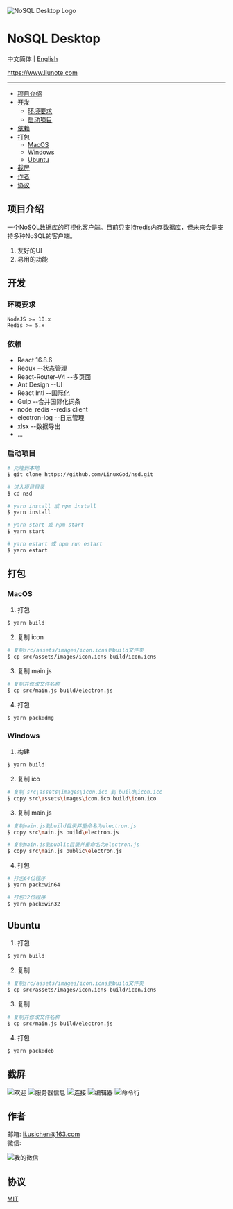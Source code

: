 ![NoSQL Desktop Logo](https://gitee.com/linuxGod/Images/raw/master/nsd/Screenshots/NoSQLDesktopLogo.png)

# NoSQL Desktop
中文简体 | [English](./README.en.md)

<a href="https://www.liunote.com" target="_blank">https://www.liunote.com</a>

***

- [项目介绍](#项目介绍)
- [开发](#开发)
    - [环境要求](#环境要求)
    - [启动项目](#启动项目)
- [依赖](#依赖)
- [打包](#打包)
    - [MacOS](#macos)
    - [Windows](#windows)
    - [Ubuntu](#ubuntu)
- [截屏](#截屏)
- [作者](#作者)
- [协议](#协议)

## 项目介绍
一个NoSQL数据库的可视化客户端。目前只支持redis内存数据库，但未来会是支持多种NoSQL的客户端。
1. 友好的UI
2. 易用的功能

## 开发
### 环境要求
```
NodeJS >= 10.x
Redis >= 5.x
```

### 依赖
* React 16.8.6
* Redux           --状态管理
* React-Router-V4 --多页面
* Ant Design      --UI
* React Intl      --国际化
* Gulp            --合并国际化词条
* node_redis      --redis client
* electron-log    --日志管理
* xlsx            --数据导出
* ...

### 启动项目
```sh
# 克隆到本地
$ git clone https://github.com/LinuxGod/nsd.git

# 进入项目目录
$ cd nsd

# yarn install 或 npm install
$ yarn install

# yarn start 或 npm start
$ yarn start

# yarn estart 或 npm run estart
$ yarn estart
```

## 打包
### MacOS
1.  打包
```sh
$ yarn build
```

2. 复制 icon
```sh
# 复制src/assets/images/icon.icns到build文件夹
$ cp src/assets/images/icon.icns build/icon.icns
```

3. 复制 main.js
```sh
# 复制并修改文件名称
$ cp src/main.js build/electron.js
```

4. 打包
```sh
$ yarn pack:dmg
```

### Windows
1.  构建
```sh
$ yarn build
```

2. 复制 ico
```sh
# 复制 src\assets\images\icon.ico 到 build\icon.ico
$ copy src\assets\images\icon.ico build\icon.ico
```

3. 复制 main.js
```sh
# 复制main.js到build目录并重命名为electron.js
$ copy src\main.js build\electron.js

# 复制main.js到public目录并重命名为electron.js
$ copy src\main.js public\electron.js
```

4. 打包
```sh
# 打包64位程序
$ yarn pack:win64

# 打包32位程序
$ yarn pack:win32
```

## Ubuntu
1.  打包
```sh
$ yarn build
```

2. 复制
```sh
# 复制src/assets/images/icon.icns到build文件夹
$ cp src/assets/images/icon.icns build/icon.icns
```

3. 复制
```sh
# 复制并修改文件名称
$ cp src/main.js build/electron.js
```

4. 打包
```sh
$ yarn pack:deb
```

## 截屏
![欢迎](https://gitee.com/linuxGod/Images/raw/master/nsd/Screenshots/welcome.png)
![服务器信息](https://gitee.com/linuxGod/Images/raw/master/nsd/Screenshots/info.png)
![连接](https://gitee.com/linuxGod/Images/raw/master/nsd/Screenshots/connection.png)
![编辑器](https://gitee.com/linuxGod/Images/raw/master/nsd/Screenshots/editor.png)
![命令行](https://gitee.com/linuxGod/Images/raw/master/nsd/Screenshots/terminal.png)

## 作者
邮箱: <li.usichen@163.com>  
微信:  

![我的微信](https://gitee.com/linuxGod/Images/raw/master/nsd/wechat.png)

## 协议
[MIT](./LICENSE)